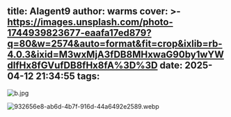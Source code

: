 title: AIagent9
author: warms
cover: >-
  https://images.unsplash.com/photo-1744939823677-eaafa17ed879?q=80&w=2574&auto=format&fit=crop&ixlib=rb-4.0.3&ixid=M3wxMjA3fDB8MHxwaG90by1wYWdlfHx8fGVufDB8fHx8fA%3D%3D
date: 2025-04-12 21:34:55
tags:
---
![b.jpg](/images/b.jpg_1745161690417.jpeg)

![932656e8-ab6d-4b7f-916d-44a6492e2589.webp](/images/932656e8-ab6d-4b7f-916d-44a6492e2589.webp)
